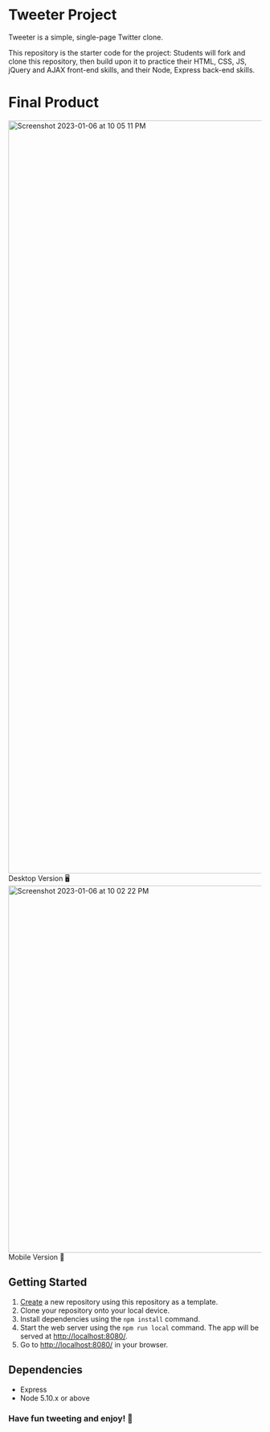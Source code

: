 # Tweeter Project

Tweeter is a simple, single-page Twitter clone.

This repository is the starter code for the project: Students will fork and clone this repository, then build upon it to practice their HTML, CSS, JS, jQuery and AJAX front-end skills, and their Node, Express back-end skills.

# Final Product

<img width="1495" alt="Screenshot 2023-01-06 at 10 05 11 PM" src="https://user-images.githubusercontent.com/110562017/211132180-ad6ccaca-6ff5-42a8-abcf-e6b92163cdc9.png">
Desktop Version 🖥️

<img width="729" alt="Screenshot 2023-01-06 at 10 02 22 PM" src="https://user-images.githubusercontent.com/110562017/211132198-6e39650a-2518-415d-9045-35f579d5fcd9.png">
Mobile Version 📱

## Getting Started

1. [Create](https://docs.github.com/en/repositories/creating-and-managing-repositories/creating-a-repository-from-a-template) a new repository using this repository as a template.
2. Clone your repository onto your local device.
3. Install dependencies using the `npm install` command.
3. Start the web server using the `npm run local` command. The app will be served at <http://localhost:8080/>.
4. Go to <http://localhost:8080/> in your browser.

## Dependencies

- Express
- Node 5.10.x or above

### Have fun tweeting and enjoy! 🥰